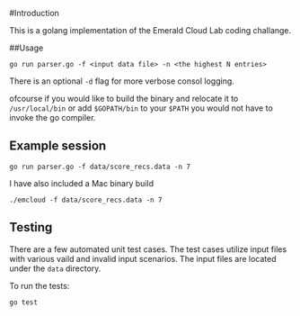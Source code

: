 #Introduction

This is a golang implementation of the Emerald Cloud Lab coding challange. 

##Usage

``` 
go run parser.go -f <input data file> -n <the highest N entries>
```

There is an optional `-d` flag for more verbose consol logging.

ofcourse if you would like to build the binary and relocate it to `/usr/local/bin` or add `$GOPATH/bin` to your `$PATH` you would not have to invoke the go compiler.

## Example session

```
go run parser.go -f data/score_recs.data -n 7
```

I have also included a Mac binary build

```
./emcloud -f data/score_recs.data -n 7
```

## Testing

There are a few automated unit test cases. The test cases utilize input files with various vaild and invalid input scenarios.  The input files are located under the `data` directory.

To run the tests:

```
go test
``` 